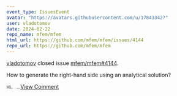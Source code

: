 ```yaml
---
event_type: IssuesEvent
avatar: "https://avatars.githubusercontent.com/u/17843342?"
user: vladotomov
date: 2024-02-22
repo_name: mfem/mfem
html_url: https://github.com/mfem/mfem/issues/4144
repo_url: https://github.com/mfem/mfem
---
```


<a href='https://github.com/vladotomov' target='_blank'>vladotomov</a> closed issue <a href='https://github.com/mfem/mfem/issues/4144' target='_blank'>mfem/mfem#4144</a>.

<p>How to generate the right-hand side using an analytical solution?</p><small>Hi，...</small><a href='https://github.com/mfem/mfem/issues/4144' target='_blank'>View Comment</a>